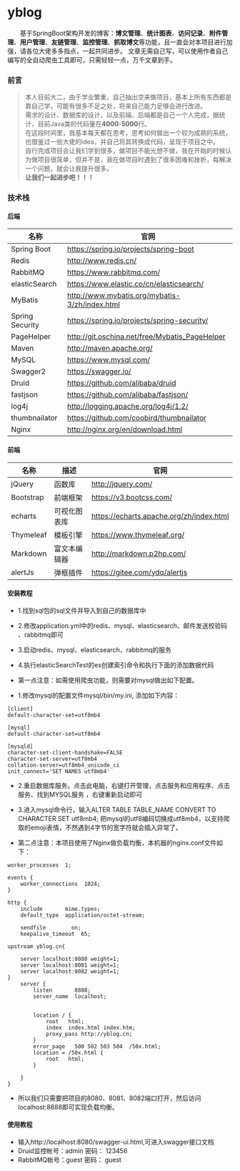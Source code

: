 # yblog
&emsp;&emsp;基于SpringBoot架构开发的博客：**博文管理**、**统计图表**、**访问记录**、**附件管理**、**用户管理**、**友链管理**、**监控管理**、**抓取博文**等功能，且一直会对本项目进行加强，请各位大佬多多指点，一起共同进步。
文章无需自己写，可以使用作者自己编写的全自动爬虫工具即可，只需轻轻一点，万千文章到手。
### 前言
> 本人目前大二，由于学业繁重，自己抽出空来做项目，基本上所有东西都是靠自己学，可能有很多不足之处，将来自己能力足够会进行改进。<br>
> 需求的设计、数据库的设计，以及前端、后端都是自己一个人完成，据统计，目前Java类的代码量在**4000**-**5000**行。<br>
> 在这段时间里，我基本每天都在思考，思考如何做出一个较为成熟的系统，也借鉴过一些大佬的idea，并自己将其转换成代码，呈现于项目之中。<br/>
> 自行完成项目会让我们学到很多，做项目不能光想不做，我在开始的时候认为做项目很简单，但并不是，我在做项目时遇到了很多困难和挫折，每解决一个问题，就会让我提升很多。<br>
> **让我们一起进步吧！！！**

### 技术栈
#### 后端

| 名称                | 官网                                                         |
| -----------------   | ------------------------------------------------------------ |
| Spring Boot             | https://spring.io/projects/spring-boot               | 
| Redis             | http://www.redis.cn/               | 
| RabbitMQ                   |  https://www.rabbitmq.com/                                  |
| elasticSearch           |    https://www.elastic.co/cn/elasticsearch/                  |
| MyBatis             | http://www.mybatis.org/mybatis-3/zh/index.html               |         
| Spring Security        | https://spring.io/projects/spring-security/                                   |
| PageHelper         | http://git.oschina.net/free/Mybatis_PageHelper               |
| Maven              | http://maven.apache.org/                                     |
| MySQL              | https://www.mysql.com/                                       |                                  |
| Swagger2                  | https://swagger.io/               |
| Druid                       |    https://github.com/alibaba/druid                    |
| fastjson                          |   https://github.com/alibaba/fastjson/                |
| log4j                     |   http://logging.apache.org/log4j/1.2/  |
| thumbnailator                         |   https://github.com/coobird/thumbnailator                   |
| Nginx                       |     http://nginx.org/en/download.html
#### 前端

| 名称            | 描述       | 官网                                                     |
| --------------- | ---------- | -------------------------------------------------------- |
| jQuery          | 函数库     | http://jquery.com/                                       |
| Bootstrap       | 前端框架   | https://v3.bootcss.com/                                |
| echarts         | 可视化图表库       | https://echarts.apache.org/zh/index.html        |                        |                             |
| Thymeleaf                  | 模板引擎                | https://www.thymeleaf.org/      |
| Markdown        |  富文本编辑器         |  http://markdown.p2hp.com/  |
| alertJs          |弹框插件          |  https://gitee.com/ydq/alertjs

#### 安装教程
* 1.找到sql包的sql文件并导入到自己的数据库中
* 2.修改application.yml中的redis、mysql、elasticsearch、邮件发送校验码
、rabbitmq即可
* 3.启动redis、mysql、elasticsearch、rabbitmq的服务
* 4.执行elasticSearchTest的es创建索引命令和执行下面的添加数据代码

* 第一点注意：如需使用爬虫功能，则需要对mysql做出如下配置。
* 1.修改mysql的配置文件mysql/bin/my.ini, 添加如下内容：
```text
[client]
default-character-set=utf8mb4
 
[mysql]
default-character-set=utf8mb4
 
[mysqld]
character-set-client-handshake=FALSE
character-set-server=utf8mb4
collation-server=utf8mb4_unicode_ci
init_connect='SET NAMES utf8mb4'
```
* 2.重启数据库服务。点击此电脑，右键打开管理，点击服务和应用程序、点击服务、找到MYSQL服务
，右键重新启动即可
* 3.进入mysql命令行，输入ALTER TABLE TABLE_NAME CONVERT TO CHARACTER SET utf8mb4;
把mysql的utf8编码切换成utf8mb4，以支持爬取的emoji表情，不然遇到4字节的宽字符就会插入异常了。

* 第二点注意：本项目使用了Nginx做负载均衡，本机器的nginx.conf文件如下：
```text
worker_processes  1;

events {
    worker_connections  1024;
}

http {
    include       mime.types;
    default_type  application/octet-stream;

    sendfile        on;
    keepalive_timeout  65;

upstream yblog.cn{

	server localhost:8080 weight=1;
	server localhost:8081 weight=1;
	server localhost:8082 weight=1;
}
    server {
        listen       8888;
        server_name  localhost;


        location / {
            root   html;
            index  index.html index.htm;
			proxy_pass http://yblog.cn;
        }      
        error_page   500 502 503 504  /50x.html;
        location = /50x.html {
            root   html;
        }
    
    }
}
```
* 所以我们只需要把项目的8080、8081、8082端口打开，然后访问localhost:8888即可实现负载均衡。

#### 使用教程
* 输入http://localhost:8080/swagger-ui.html,可进入swagger接口文档
* Druid监控帐号：admin 密码： 123456
* RabbitMQ帐号：guest 密码： guest
